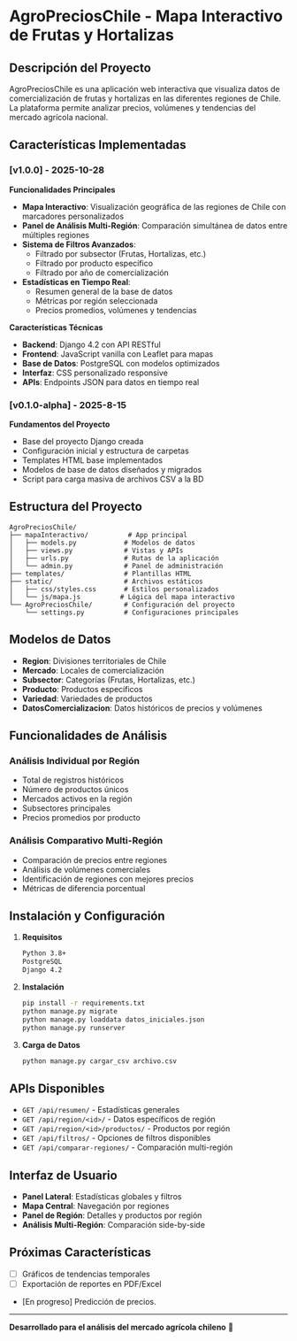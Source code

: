 # AgroPreciosChile - Mapa Interactivo de Frutas y Hortalizas

## Descripción del Proyecto

AgroPreciosChile es una aplicación web interactiva que visualiza datos de comercialización de frutas y hortalizas en las diferentes regiones de Chile. La plataforma permite analizar precios, volúmenes y tendencias del mercado agrícola nacional.





## Características Implementadas

### [v1.0.0] - 2025-10-28
**Funcionalidades Principales**

- **Mapa Interactivo**: Visualización geográfica de las regiones de Chile con marcadores personalizados
- **Panel de Análisis Multi-Región**: Comparación simultánea de datos entre múltiples regiones
- **Sistema de Filtros Avanzados**: 
  - Filtrado por subsector (Frutas, Hortalizas, etc.)
  - Filtrado por producto específico
  - Filtrado por año de comercialización
- **Estadísticas en Tiempo Real**: 
  - Resumen general de la base de datos
  - Métricas por región seleccionada
  - Precios promedios, volúmenes y tendencias

**Características Técnicas**
- **Backend**: Django 4.2 con API RESTful
- **Frontend**: JavaScript vanilla con Leaflet para mapas
- **Base de Datos**: PostgreSQL con modelos optimizados
- **Interfaz**: CSS personalizado responsive
- **APIs**: Endpoints JSON para datos en tiempo real

### [v0.1.0-alpha] - 2025-8-15
**Fundamentos del Proyecto**
- Base del proyecto Django creada
- Configuración inicial y estructura de carpetas
- Templates HTML base implementados
- Modelos de base de datos diseñados y migrados
- Script para carga masiva de archivos CSV a la BD

## Estructura del Proyecto

```
AgroPreciosChile/
├── mapaInteractivo/          # App principal
│   ├── models.py            # Modelos de datos
│   ├── views.py             # Vistas y APIs
│   ├── urls.py              # Rutas de la aplicación
│   └── admin.py             # Panel de administración
├── templates/               # Plantillas HTML
├── static/                  # Archivos estáticos
│   ├── css/styles.css       # Estilos personalizados
│   └── js/mapa.js          # Lógica del mapa interactivo
└── AgroPreciosChile/        # Configuración del proyecto
    └── settings.py          # Configuraciones principales
```

##  Modelos de Datos

- **Region**: Divisiones territoriales de Chile
- **Mercado**: Locales de comercialización
- **Subsector**: Categorías (Frutas, Hortalizas, etc.)
- **Producto**: Productos específicos
- **Variedad**: Variedades de productos
- **DatosComercializacion**: Datos históricos de precios y volúmenes

##  Funcionalidades de Análisis

### Análisis Individual por Región
- Total de registros históricos
- Número de productos únicos
- Mercados activos en la región
- Subsectores principales
- Precios promedios por producto

### Análisis Comparativo Multi-Región
- Comparación de precios entre regiones
- Análisis de volúmenes comerciales
- Identificación de regiones con mejores precios
- Métricas de diferencia porcentual

##  Instalación y Configuración

1. **Requisitos**
   ```bash
   Python 3.8+
   PostgreSQL
   Django 4.2
   ```

2. **Instalación**
   ```bash
   pip install -r requirements.txt
   python manage.py migrate
   python manage.py loaddata datos_iniciales.json
   python manage.py runserver
   ```

3. **Carga de Datos**
   ```bash
   python manage.py cargar_csv archivo.csv
   ```

##  APIs Disponibles

- `GET /api/resumen/` - Estadísticas generales
- `GET /api/region/<id>/` - Datos específicos de región
- `GET /api/region/<id>/productos/` - Productos por región
- `GET /api/filtros/` - Opciones de filtros disponibles
- `GET /api/comparar-regiones/` - Comparación multi-región

##  Interfaz de Usuario

- **Panel Lateral**: Estadísticas globales y filtros
- **Mapa Central**: Navegación por regiones
- **Panel de Región**: Detalles y productos por región
- **Análisis Multi-Región**: Comparación side-by-side

## Próximas Características

- [ ] Gráficos de tendencias temporales
- [ ] Exportación de reportes en PDF/Excel
- [En progreso] Predicción de precios.


---

**Desarrollado para el análisis del mercado agrícola chileno** 🌱
